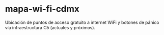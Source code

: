 # mapa-wi-fi-cdmx
Ubicación de puntos de acceso gratuito a internet WiFi y botones de pánico vía infraestructura C5 (actuales y próximos).
